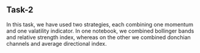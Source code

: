 ## Task-2
In this task, we have used two strategies, each combining one momentum and one valatility indicator. In one notebook, we combined bollinger bands and relative strength index, whereas on the other we combined donchian channels and average directional index.
